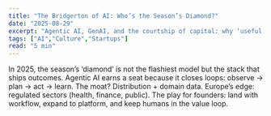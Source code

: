 ```yaml
---
title: "The Bridgerton of AI: Who’s the Season’s Diamond?"
date: "2025-08-29"
excerpt: "Agentic AI, GenAI, and the courtship of capital: why ‘useful’ beats ‘novel’ in 2025."
tags: ["AI","Culture","Startups"]
read: "5 min"
---
```


In 2025, the season’s ‘diamond’ is not the flashiest model but the stack that ships outcomes. Agentic AI earns a seat because it closes loops: observe → plan → act → learn. The moat? Distribution + domain data. Europe’s edge: regulated sectors (health, finance, public). The play for founders: land with workflow, expand to platform, and keep humans in the value loop.